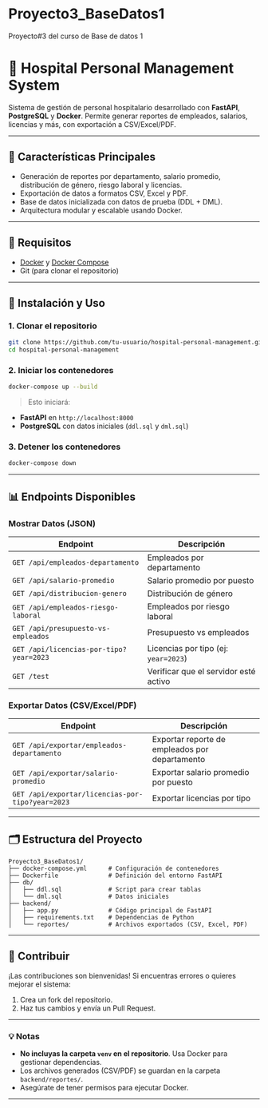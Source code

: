 # Proyecto3_BaseDatos1
Proyecto#3 del curso de Base de datos 1

# 🏥 Hospital Personal Management System

Sistema de gestión de personal hospitalario desarrollado con **FastAPI**, **PostgreSQL** y **Docker**. Permite generar reportes de empleados, salarios, licencias y más, con exportación a CSV/Excel/PDF.

---

## 📌 Características Principales
- Generación de reportes por departamento, salario promedio, distribución de género, riesgo laboral y licencias.
- Exportación de datos a formatos CSV, Excel y PDF.
- Base de datos inicializada con datos de prueba (DDL + DML).
- Arquitectura modular y escalable usando Docker.

---

## 🧰 Requisitos
- [Docker](https://www.docker.com/) y [Docker Compose](https://docs.docker.com/compose/)
- Git (para clonar el repositorio)

---

## 🚀 Instalación y Uso

### 1. Clonar el repositorio
```bash
git clone https://github.com/tu-usuario/hospital-personal-management.git
cd hospital-personal-management
```

### 2. Iniciar los contenedores
```bash
docker-compose up --build
```
> Esto iniciará:
- **FastAPI** en `http://localhost:8000`
- **PostgreSQL** con datos iniciales (`ddl.sql` y `dml.sql`)

### 3. Detener los contenedores
```bash
docker-compose down
```

---

## 📊 Endpoints Disponibles

### Mostrar Datos (JSON)
| Endpoint | Descripción |
|---------|-------------|
| `GET /api/empleados-departamento` | Empleados por departamento |
| `GET /api/salario-promedio` | Salario promedio por puesto |
| `GET /api/distribucion-genero` | Distribución de género |
| `GET /api/empleados-riesgo-laboral` | Empleados por riesgo laboral |
| `GET /api/presupuesto-vs-empleados` | Presupuesto vs empleados |
| `GET /api/licencias-por-tipo?year=2023` | Licencias por tipo (ej: `year=2023`) |
| `GET /test` | Verificar que el servidor esté activo |

### Exportar Datos (CSV/Excel/PDF)
| Endpoint | Descripción |
|---------|-------------|
| `GET /api/exportar/empleados-departamento` | Exportar reporte de empleados por departamento |
| `GET /api/exportar/salario-promedio` | Exportar salario promedio por puesto |
| `GET /api/exportar/licencias-por-tipo?year=2023` | Exportar licencias por tipo |

---

## 🗂️ Estructura del Proyecto
```
Proyecto3_BaseDatos1/
├── docker-compose.yml      # Configuración de contenedores
├── Dockerfile              # Definición del entorno FastAPI
├── db/
│   ├── ddl.sql             # Script para crear tablas
│   └── dml.sql             # Datos iniciales
├── backend/
│   ├── app.py              # Código principal de FastAPI
│   ├── requirements.txt    # Dependencias de Python
│   └── reportes/           # Archivos exportados (CSV, Excel, PDF)
```

---

## 🤝 Contribuir
¡Las contribuciones son bienvenidas! Si encuentras errores o quieres mejorar el sistema:
1. Crea un fork del repositorio.
2. Haz tus cambios y envía un Pull Request.

---

### 💡 Notas
- **No incluyas la carpeta `venv` en el repositorio**. Usa Docker para gestionar dependencias.
- Los archivos generados (CSV/PDF) se guardan en la carpeta `backend/reportes/`.
- Asegúrate de tener permisos para ejecutar Docker.

---
